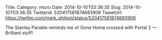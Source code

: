 Title: 
Category: micro
Date: 2014-10-10T03:36:35
Slug: 2014-10-10T03:36:35
TwitterId: 520417581874683906
TweetUrl: https://twitter.com/mark_philpot/status/520417581874683906

The Stanley Parable reminds me of Gone Home crossed with Portal 2 — Brilliant stuff!
